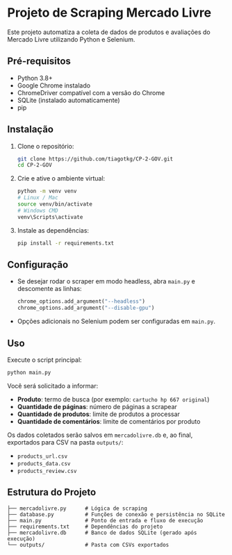 # Projeto de Scraping Mercado Livre

Este projeto automatiza a coleta de dados de produtos e avaliações do Mercado Livre utilizando Python e Selenium.

## Pré-requisitos

- Python 3.8+
- Google Chrome instalado
- ChromeDriver compatível com a versão do Chrome
- SQLite (instalado automaticamente)
- pip

## Instalação

1. Clone o repositório:

   ```bash
   git clone https://github.com/tiagotkg/CP-2-GOV.git
   cd CP-2-GOV
   ```

2. Crie e ative o ambiente virtual:

   ```bash
   python -m venv venv
   # Linux / Mac
   source venv/bin/activate
   # Windows CMD
   venv\Scripts\activate
   ```

3. Instale as dependências:

   ```bash
   pip install -r requirements.txt
   ```

## Configuração

- Se desejar rodar o scraper em modo headless, abra `main.py` e descomente as linhas:
  ```python
  chrome_options.add_argument("--headless")
  chrome_options.add_argument("--disable-gpu")
  ```
- Opções adicionais no Selenium podem ser configuradas em `main.py`.

## Uso

Execute o script principal:

```bash
python main.py
```

Você será solicitado a informar:

- **Produto**: termo de busca (por exemplo: `cartucho hp 667 original`)
- **Quantidade de páginas**: número de páginas a scrapear
- **Quantidade de produtos**: limite de produtos a processar
- **Quantidade de comentários**: limite de comentários por produto

Os dados coletados serão salvos em `mercadolivre.db` e, ao final, exportados para CSV na pasta `outputs/`:

- `products_url.csv`
- `products_data.csv`
- `products_review.csv`

## Estrutura do Projeto

```
├── mercadolivre.py      # Lógica de scraping
├── database.py          # Funções de conexão e persistência no SQLite
├── main.py              # Ponto de entrada e fluxo de execução
├── requirements.txt     # Dependências do projeto
├── mercadolivre.db      # Banco de dados SQLite (gerado após execução)
└── outputs/             # Pasta com CSVs exportados
```